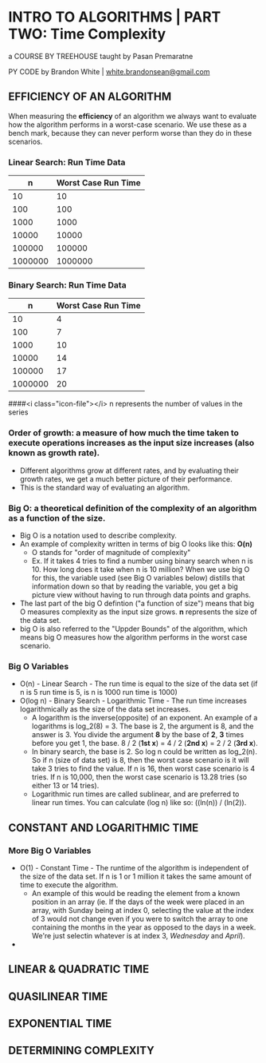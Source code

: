# INTRO TO ALGORITHMS | PART TWO: Time Complexity

a COURSE BY TREEHOUSE
taught by Pasan Premaratne

PY CODE by Brandon White | white.brandonsean@gmail.com

## EFFICIENCY OF AN ALGORITHM

When measuring the **efficiency** of an algorithm we always want to evaluate how the algorithm performs in a worst-case scenario. We use these as a bench mark, because they can never perform worse than they do in these scenarios.

### Linear Search: Run Time Data
| n | Worst Case Run Time |
|---|---------------------|
| 10 | 10 |
| 100 | 100 |
| 1000 | 1000 |
| 10000 | 10000 |
| 100000 | 100000 |
| 1000000 | 1000000 |

### Binary Search: Run Time Data
| n | Worst Case Run Time |
|---|---------------------|
| 10 | 4 |
| 100 | 7 |
| 1000 | 10 |
| 10000 | 14 |
| 100000 | 17 |
| 1000000 | 20 |

####<i class=­"­ico­n-f­ile­"­></­i> n represents the number of values in the series

### Order of growth: a measure of how much the time taken to execute operations increases as the input size increases (also known as growth rate).
  * Different algorithms grow at different rates, and by evaluating their growth rates, we get a much better picture of their performance.
  * This is the standard way of evaluating an algorithm. 

### Big O: a theoretical definition of the complexity of an algorithm as a function of the size.
  * Big O is a notation used to describe complexity. 
  * An example of complexity written in terms of big O looks like this: **O(n)**
    * O stands for "order of magnitude of complexity"
    * Ex. If it takes 4 tries to find a number using binary search when n is 10. How long does it take when n is 10 million?
      When we use big O for this, the variable used (see Big O variables below) distills that information down so that by reading the variable, you get a big picture view without having to run through data points and graphs.
  * The last part of the big O defintion ("a function of size") means that big O measures complexity as the input size grows. **n** represents the size of the data set.
  * big O is also referred to the "Uppder Bounds" of the algorithm, which means big O measures how the algorithm performs in the worst case scenario.

### Big O Variables
  * O(n) - Linear Search - The run time is equal to the size of the data set (if n is 5 run time is 5, is n is 1000 run time is 1000)
  * O(log n) - Binary Search - Logarithmic Time - The run time increases logarithmically as the size of the data set increases.
    * A logarithm is the inverse(opposite) of an exponent. An example of a logarithms is log_2(8) = 3. The base is 2, the argument is 8, and the answer is 3. You divide the argument **8** by the base of **2**, **3** times before you get 1, the base. 8 / 2 (**1st x**) = 4 / 2 (**2nd x**) = 2 / 2 (**3rd x**).
    * In binary search, the base is 2. So log n could be written as log_2(n). So if n (size of data set) is 8, then the worst case scenario is it will take 3 tries to find the value. If n is 16, then worst case scenario is 4 tries. If n is 10,000, then the worst case scenario is 13.28 tries (so either 13 or 14 tries).
    * Logarithmic run times are called sublinear, and are preferred to linear run times. You can calculate (log n) like so: ((ln(n)) / (ln(2)). 


## CONSTANT AND LOGARITHMIC TIME

### More Big O Variables
  * O(1) - Constant Time - The runtime of the algorithm is independent of the size of the data set. If n is 1 or 1 million it takes the same amount of time to execute the algorithm. 
    * An example of this would be reading the element from a known position in an array (ie. If the days of the week were placed in an array, with Sunday being at index 0, selecting the value at the index of 3 would not change even if you were to switch the array to one containing the months in the year as opposed to the days in a week. We're just selectin whatever is at index 3, _Wednesday_ and _April_).
  * 

## LINEAR & QUADRATIC TIME

## QUASILINEAR TIME

## EXPONENTIAL TIME

## DETERMINING COMPLEXITY